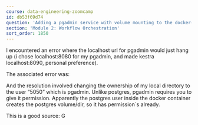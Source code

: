 ```yaml
---
course: data-engineering-zoomcamp
id: db53f69d74
question: 'Adding a pgadmin service with volume mounting to the docker-compose:'
section: 'Module 2: Workflow Orchestration'
sort_order: 1850
---
```


I encountered an error where the localhost url for pgadmin would just hang up (i chose localhost:8080 for my pgadmin, and made kestra localhost:8090, personal preference).

The associated error was:

And the resolution involved changing the ownership of my local directory to the user “5050” which is pgadmin. Unlike postgres, pgadmin requires you to give it permission. Apparently the postgres user inside the docker container creates the postgres volume/dir, so it has permission`s already.

This is a good source: G

